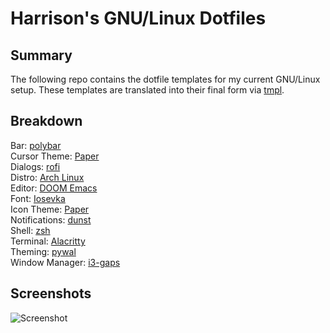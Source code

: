 # Harrison's GNU/Linux Dotfiles

## Summary

The following repo contains the dotfile templates for my current GNU/Linux setup. These templates are translated into their final form via [tmpl](https://github.com/HarrisonTotty/tmpl).

## Breakdown

Bar: [polybar](https://github.com/jaagr/polybar)<br/>
Cursor Theme: [Paper](https://github.com/snwh/paper-icon-theme)<br/>
Dialogs: [rofi](https://github.com/DaveDavenport/rofi)<br/>
Distro: [Arch Linux](https://archlinux.org/)<br/>
Editor: [DOOM Emacs](https://github.com/doomemacs/doomemacs)<br/>
Font: [Iosevka](https://github.com/be5invis/Iosevka)<br/>
Icon Theme: [Paper](https://github.com/snwh/paper-icon-theme)<br/>
Notifications: [dunst](https://github.com/dunst-project/dunst)<br/>
Shell: [zsh](http://zsh.sourceforge.net)<br/>
Terminal: [Alacritty](https://github.com/alacritty/alacritty)<br/>
Theming: [pywal](https://github.com/dylanaraps/pywal)<br/>
Window Manager: [i3-gaps](https://github.com/Airblader/i3)

## Screenshots

![Screenshot](https://i.imgur.com/C9mWwuu.png)
